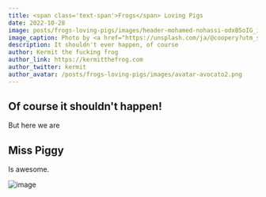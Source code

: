 ```yaml
---
title: <span class='text-span'>Frogs</span> Loving Pigs
date: 2022-10-28
image: posts/frogs-loving-pigs/images/header-mohamed-nohassi-odxB5oIG_iA-unsplash.jpg
image_caption: Photo by <a href="https://unsplash.com/ja/@coopery?utm_source=unsplash&utm_medium=referral&utm_content=creditCopyText">Mohamed Nohassi</a> on <a href="https://unsplash.com/s/photos/sunrise?utm_source=unsplash&utm_medium=referral&utm_content=creditCopyText">Unsplash</a>   
description: It shouldn't ever happen, of course
author: Kermit the fucking frog
author_link: https://kermitthefrog.com
author_twitter: kermit
author_avatar: /posts/frogs-loving-pigs/images/avatar-avocato2.png
---
```


## <span class='text-span'>Of</span> course it shouldn't happen!

But here we are

## <span class='text-span'>Miss</span> Piggy

Is awesome. 

 ![image](/posts//frogs-loving-pigs/images/post-bangheaddesk.gif) 